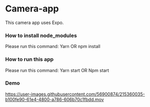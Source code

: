 # Camera-app

This camera app uses Expo.

### How to install node_modules
Please run this command: Yarn OR npm install 
### How to run this app
 Please run this command: Yarn start OR Npm start

### Demo 


https://user-images.githubusercontent.com/56900874/215360035-b100fe90-61e4-4800-a786-606b70c1fbdd.mov


